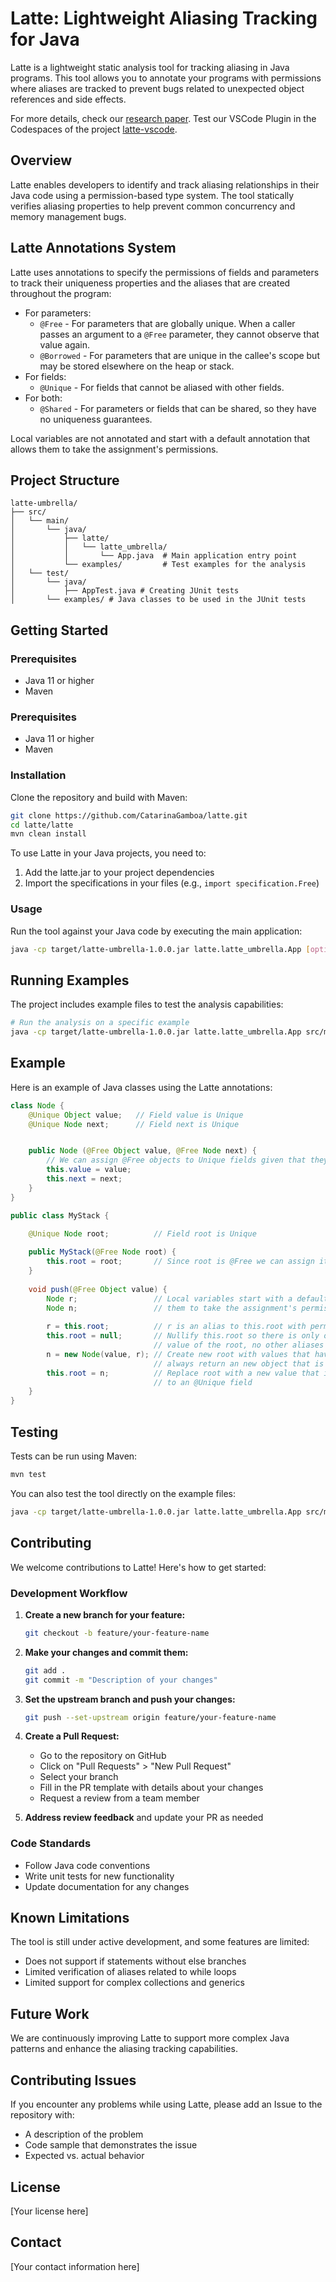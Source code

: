 # Latte: Lightweight Aliasing Tracking for Java

Latte is a lightweight static analysis tool for tracking aliasing in Java programs. This tool allows you to annotate your programs with permissions where aliases are tracked to prevent bugs related to unexpected object references and side effects.

For more details, check our [research paper](https://arxiv.org/pdf/2309.05637).
Test our VSCode Plugin in the Codespaces of the project [latte-vscode](https://github.com/CatarinaGamboa/latte-vscode).

## Overview

Latte enables developers to identify and track aliasing relationships in their Java code using a permission-based type system. The tool statically verifies aliasing properties to help prevent common concurrency and memory management bugs.

## Latte Annotations System

Latte uses annotations to specify the permissions of fields and parameters to track their uniqueness properties and the aliases that are created throughout the program:

- For parameters:
  - `@Free` - For parameters that are globally unique. When a caller passes an argument to a `@Free` parameter, they cannot observe that value again.
  - `@Borrowed` - For parameters that are unique in the callee's scope but may be stored elsewhere on the heap or stack.
- For fields:
  - `@Unique` - For fields that cannot be aliased with other fields.
- For both:
  - `@Shared` - For parameters or fields that can be shared, so they have no uniqueness guarantees.

Local variables are not annotated and start with a default annotation that allows them to take the assignment's permissions.

## Project Structure

```
latte-umbrella/
├── src/
│   └── main/
│       └── java/
│           ├── latte/
│           │   └── latte_umbrella/
│           │       └── App.java  # Main application entry point
│           └── examples/         # Test examples for the analysis
│   └── test/
│       └── java/
│           ├── AppTest.java # Creating JUnit tests
│       └── examples/ # Java classes to be used in the JUnit tests

```

## Getting Started

### Prerequisites

- Java 11 or higher
- Maven

### Prerequisites

- Java 11 or higher
- Maven

### Installation

Clone the repository and build with Maven:

```bash
git clone https://github.com/CatarinaGamboa/latte.git
cd latte/latte
mvn clean install
```

To use Latte in your Java projects, you need to:
1. Add the latte.jar to your project dependencies
2. Import the specifications in your files (e.g., `import specification.Free`)


### Usage

Run the tool against your Java code by executing the main application:

```bash
java -cp target/latte-umbrella-1.0.0.jar latte.latte_umbrella.App [options] <file-to-analyze>
```

## Running Examples

The project includes example files to test the analysis capabilities:

```bash
# Run the analysis on a specific example
java -cp target/latte-umbrella-1.0.0.jar latte.latte_umbrella.App src/main/java/examples/Example1.java
```

## Example

Here is an example of Java classes using the Latte annotations:

```java
class Node {
    @Unique Object value;   // Field value is Unique
    @Unique Node next;      // Field next is Unique


    public Node (@Free Object value, @Free Node next) {
        // We can assign @Free objects to Unique fields given that they have no aliases
        this.value = value; 
        this.next = next;
    }
}

public class MyStack {

    @Unique Node root;          // Field root is Unique		
    
    public MyStack(@Free Node root) {
        this.root = root;       // Since root is @Free we can assign it to root:@Unique		
    }
    
    void push(@Free Object value) {	
        Node r;                 // Local variables start with a default annotation that allows
        Node n;                 // them to take the assignment's permissions
        
        r = this.root; 			// r is an alias to this.root with permission @Unique
        this.root = null; 		// Nullify this.root so there is only one pointer to the 
                                // value of the root, no other aliases
        n = new Node(value, r); // Create new root with values that have no aliases. The constructors  
                                // always return an new object that is @Free 
        this.root = n; 			// Replace root with a new value that is @Free and so can be assigned 
                                // to an @Unique field
    }
}
```

## Testing

Tests can be run using Maven:

```bash
mvn test
```

You can also test the tool directly on the example files:

```bash
java -cp target/latte-umbrella-1.0.0.jar latte.latte_umbrella.App src/main/java/examples/MyStack.java
```

## Contributing

We welcome contributions to Latte! Here's how to get started:

### Development Workflow

1. **Create a new branch for your feature:**
   ```bash
   git checkout -b feature/your-feature-name
   ```

2. **Make your changes and commit them:**
   ```bash
   git add .
   git commit -m "Description of your changes"
   ```

3. **Set the upstream branch and push your changes:**
   ```bash
   git push --set-upstream origin feature/your-feature-name
   ```

4. **Create a Pull Request:**
   - Go to the repository on GitHub
   - Click on "Pull Requests" > "New Pull Request"
   - Select your branch
   - Fill in the PR template with details about your changes
   - Request a review from a team member

5. **Address review feedback** and update your PR as needed

### Code Standards

- Follow Java code conventions
- Write unit tests for new functionality
- Update documentation for any changes

## Known Limitations

The tool is still under active development, and some features are limited:

- Does not support if statements without else branches
- Limited verification of aliases related to while loops
- Limited support for complex collections and generics

## Future Work

We are continuously improving Latte to support more complex Java patterns and enhance the aliasing tracking capabilities.

## Contributing Issues

If you encounter any problems while using Latte, please add an Issue to the repository with:
- A description of the problem
- Code sample that demonstrates the issue
- Expected vs. actual behavior

## License

[Your license here]

## Contact

[Your contact information here]